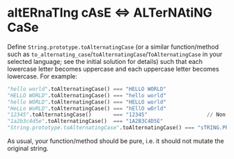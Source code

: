 # altERnaTIng cAsE <=> ALTerNAtiNG CaSe

Define `String.prototype.toAlternatingCase` (or a similar function/method such as `to_alternating_case`/`toAlternatingCase`/`ToAlternatingCase` in your selected language; see the initial solution for details) such that each lowercase letter becomes uppercase and each uppercase letter becomes lowercase. For example:

```python
"hello world".toAlternatingCase() === "HELLO WORLD"
"HELLO WORLD".toAlternatingCase() === "hello world"
"hello WORLD".toAlternatingCase() === "HELLO world"
"HeLLo WoRLD".toAlternatingCase() === "hEllO wOrld"
"12345".toAlternatingCase()       === "12345"                   // Non-alphabetical characters are unaffected
"1a2b3c4d5e".toAlternatingCase()  === "1A2B3C4D5E"
"String.prototype.toAlternatingCase".toAlternatingCase() === "sTRING.PROTOTYPE.TOaLTERNATINGcASE"
```

As usual, your function/method should be pure, i.e. it should not mutate the original string.
